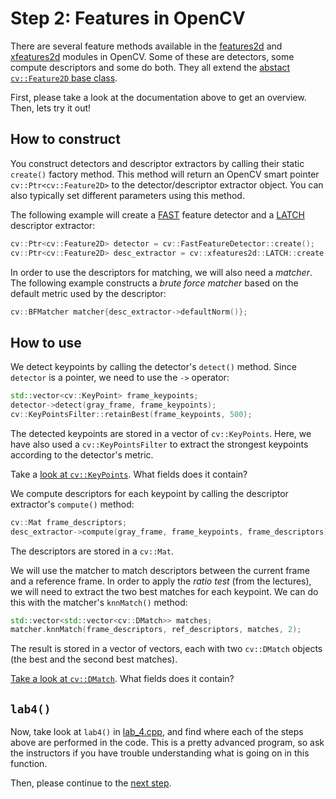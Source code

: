 # Step 2: Features in OpenCV
There are several feature methods available in the [features2d](https://docs.opencv.org/4.0.1/da/d9b/group__features2d.html) and [xfeatures2d](https://docs.opencv.org/4.0.1/d1/db4/group__xfeatures2d.html) modules in OpenCV. 
Some of these are detectors, some compute descriptors and some do both. 
They all extend the [abstact `cv::Feature2D` base class](https://docs.opencv.org/4.0.1/d0/d13/classcv_1_1Feature2D.html).

First, please take a look at the documentation above to get an overview.
Then, lets try it out!


## How to construct
You construct detectors and descriptor extractors by calling their static `create()` factory method. 
This method will return an OpenCV smart pointer `cv::Ptr<cv::Feature2D>` to the detector/descriptor extractor object. 
You can also typically set different parameters using this method.

The following example will create a [FAST](https://www.edwardrosten.com/work/fast.html) feature detector and a [LATCH](https://talhassner.github.io/home/publication/2016_WACV_2) descriptor extractor:

```c++
cv::Ptr<cv::Feature2D> detector = cv::FastFeatureDetector::create();
cv::Ptr<cv::Feature2D> desc_extractor = cv::xfeatures2d::LATCH::create();
```

In order to use the descriptors for matching, we will also need a *matcher*. 
The following example constructs a *brute force matcher* based on the default metric used by the descriptor:

```c++
cv::BFMatcher matcher{desc_extractor->defaultNorm()};
```

## How to use
We detect keypoints by calling the detector's `detect()` method. 
Since `detector` is a pointer, we need to use the `->` operator:

```c++
std::vector<cv::KeyPoint> frame_keypoints;
detector->detect(gray_frame, frame_keypoints);
cv::KeyPointsFilter::retainBest(frame_keypoints, 500);
```

The detected keypoints are stored in a vector of `cv::KeyPoints`. 
Here, we have also used a `cv::KeyPointsFilter` to extract the strongest keypoints according to the detector's metric.

Take a [look at `cv::KeyPoints`](https://docs.opencv.org/4.0.1/d2/d29/classcv_1_1KeyPoint.html). 
What fields does it contain?

We compute descriptors for each keypoint by calling the descriptor extractor's `compute()` method:

```c++
cv::Mat frame_descriptors;
desc_extractor->compute(gray_frame, frame_keypoints, frame_descriptors);
```

The descriptors are stored in a `cv::Mat`.

We will use the matcher to match descriptors between the current frame and a reference frame. 
In order to apply the *ratio test* (from the lectures), we will need to extract the two best matches for each keypoint. 
We can do this with the matcher's `knnMatch()` method:

```c++
std::vector<std::vector<cv::DMatch>> matches;
matcher.knnMatch(frame_descriptors, ref_descriptors, matches, 2);
```

The result is stored in a vector of vectors, each with two `cv::DMatch` objects (the best and the second best matches).

[Take a look at `cv::DMatch`](https://docs.opencv.org/4.0.1/d4/de0/classcv_1_1DMatch.html).
What fields does it contain?

## `lab4()`
Now, take look at `lab4()` in [lab_4.cpp](https://github.com/tek5030/lab_04/blob/master/lab_4.cpp), and find where each of the steps above are performed in the code.
This is a pretty advanced program, so ask the instructors if you have trouble understanding what is going on in this function.

Then, please continue to the [next step](3-experiment-with-feature-matching.md).
